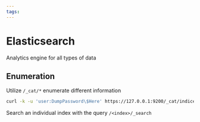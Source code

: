 ```yaml
---
tags:
---
```

# Elasticsearch

Analytics engine for all types of data

## Enumeration

Utilize `/_cat/*` enumerate different information

```bash
curl -k -u 'user:DumpPassword\$Here' https://127.0.0.1:9200/_cat/indices?v
```

Search an individual index with the query `/<index>/_search`
